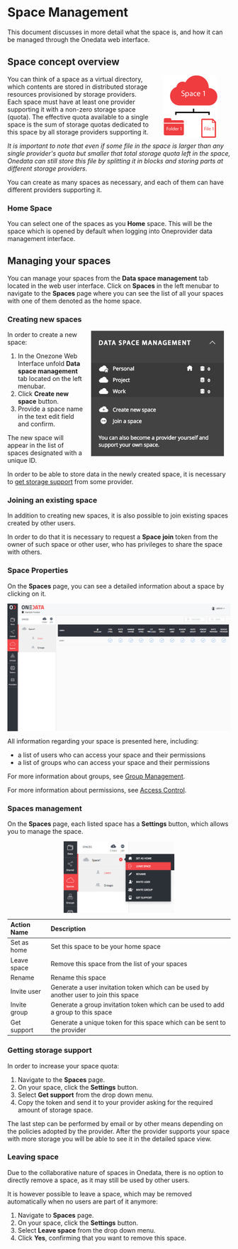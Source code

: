 # Space Management

<!-- toc -->

This document discusses in more detail what the space is, and how it can be managed through the Onedata web interface.

## Space concept overview

<img style="float:right;margin: 00px 30px;max-width:150px" src="../img/spaces/1_space_with_files.png">

You can think of a space as a virtual directory, which contents are stored in distributed storage resources provisioned by storage providers. Each space must have at least one provider supporting it with a non-zero storage space (quota). The effective quota available to a single space is the sum of storage quotas dedicated to this space by all storage providers supporting it.

*It is important to note that even if some file in the space is larger than any single provider's quota but smaller that total storage quota left in the space, Onedata can still store this file by splitting it in blocks and storing parts at different storage providers.*

You can create as many spaces as necessary, and each of them can have different providers supporting it.

### Home Space

You can select one of the spaces as you **Home** space. This will be the space
which is opened by default when logging into Oneprovider data management
interface.

## Managing your spaces
You can manage your spaces from the **Data space management** tab located in the web user interface.
Click on **Spaces** in the left menubar to navigate to the **Spaces** page where you can see the list of all your spaces with one of them denoted as the home space.

### Creating new spaces
<img style="float:right;margin: 0px 15px;max-width:300px" src="../img/spacestabhome.png">
In order to create a new space:

1. In the Onezone Web Interface unfold **Data space management** tab located on the left menubar.
2. Click **Create new space** button.
3. Provide a space name in the text edit field and confirm.

The new space will appear in the list of spaces designated with a unique ID.

In order to be able to store data in the newly created space, it is necessary to [get storage support](#getting-storage-support) from some provider.

### Joining an existing space
In addition to creating new spaces, it is also possible to join existing spaces created by other users.

In order to do that it is necessary to request a **Space join** token from the owner of such space or other user, who has privileges to share the space with others.

### Space Properties
On the **Spaces** page, you can see a detailed information about a space by clicking on it.

<img  style="display:block;margin:0 auto;" src="../img/spacestab.png">

All information regarding your space is presented here, including:
- a list of users who can access your space and their permissions
- a list of groups who can access your space and their permissions

For more information about groups, see [Group Management](group_management.md).

For more information about permissions, see [Access Control](file_management.md#access-control-lists).

### Spaces management
On the **Spaces** page, each listed space has a **Settings** button, which allows you to manage the space.

<img  style="display:block;margin:0 auto;max-width:250px" src="../img/space_menu.png">

| Action Name  | Description                                                             |
|:-------------|:------------------------------------------------------------------------|
| Set as home  | Set this space to be your home space                                    |
| Leave space  | Remove this space from the list of your spaces                          |
| Rename       | Rename this space                                                       |
| Invite user  | Generate a user invitation token which can be used by another user to join this space |
| Invite group | Generate a group invitation token which can be used to add a group to this space |
| Get support  | Generate a unique token for this space which can be sent to the provider |

### Getting storage support
In order to increase your space quota:
1. Navigate to the **Spaces** page.
2. On your space, click the **Settings** button.
3. Select **Get support** from the drop down menu.
4. Copy the token and send it to your provider asking for the required amount of storage space.

The last step can be performed by email or by other means depending on the policies adopted by the provider. After the provider supports your space with more storage you will be able to see it in the detailed space view.

### Leaving space
Due to the collaborative nature of spaces in Onedata, there is no option to directly remove a space, as it may still be used by other users.

It is however possible to leave a space, which may be removed automatically when no users are part of it anymore:
1. Navigate to **Spaces** page.
2. On your space, click the **Settings** button.
3. Select **Leave space** from the drop down menu.
4. Click **Yes**, confirming that you want to remove this space.
